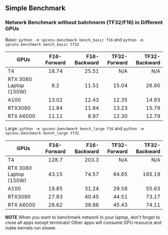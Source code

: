 <!--
 Copyright 2021 Yan Yan
 
 Licensed under the Apache License, Version 2.0 (the "License");
 you may not use this file except in compliance with the License.
 You may obtain a copy of the License at
 
     http://www.apache.org/licenses/LICENSE-2.0
 
 Unless required by applicable law or agreed to in writing, software
 distributed under the License is distributed on an "AS IS" BASIS,
 WITHOUT WARRANTIES OR CONDITIONS OF ANY KIND, either express or implied.
 See the License for the specific language governing permissions and
 limitations under the License.
-->

## Simple Benchmark

### Network Benchmark without batchnorm (TF32/F16) in Different GPUs

Basic: ```python -m spconv.benchmark bench_basic f16``` and ```python -m spconv.benchmark bench_basic tf32```

| GPUs | F16-Forward | F16-Backward | TF32-Forward  | TF32-Backward |
| -------------- |:---------------------:|---------------------:|---------------------:| ---------------------:|
| T4 | 18.74     | 25.51    | N/A      | N/A      |
| RTX 3080 Laptop (150W) | 8.2    | 11.51    | 15.04      | 26.90      |
| A100 | 13.02    | 12.43    | 12.35      | 14.93      |
| RTX3090 | 11.84    | 11.84    | 13.23      | 15.79      |
| RTX A6000 | 11.11    | 8.97    | 12.30      | 12.79      |

Large: ```python -m spconv.benchmark bench_large f16``` and ```python -m spconv.benchmark bench_large tf32```

| GPUs | F16-Forward | F16-Backward | TF32-Forward  | TF32-Backward |
| -------------- |:---------------------:|---------------------:|---------------------:| ---------------------:|
| T4 | 128.7     | 203.3    | N/A      | N/A      |
| RTX 3080 Laptop (150W) | 43.15    | 74.57    | 84.65      | 165.19      |
| A100 | 19.85    | 31.24    | 29.58      | 55.63      |
| RTX3090 | 27.83    | 40.45    | 44.51      | 73.17      |
| RTX A6000 | 28.62    | 39.86    | 45.43      | 74.11      |


**NOTE** 
When you want to benchmark network in your laptop, don't forget to close all apps except terminals! Other apps will consume GPU resource and make kernels run slower.


